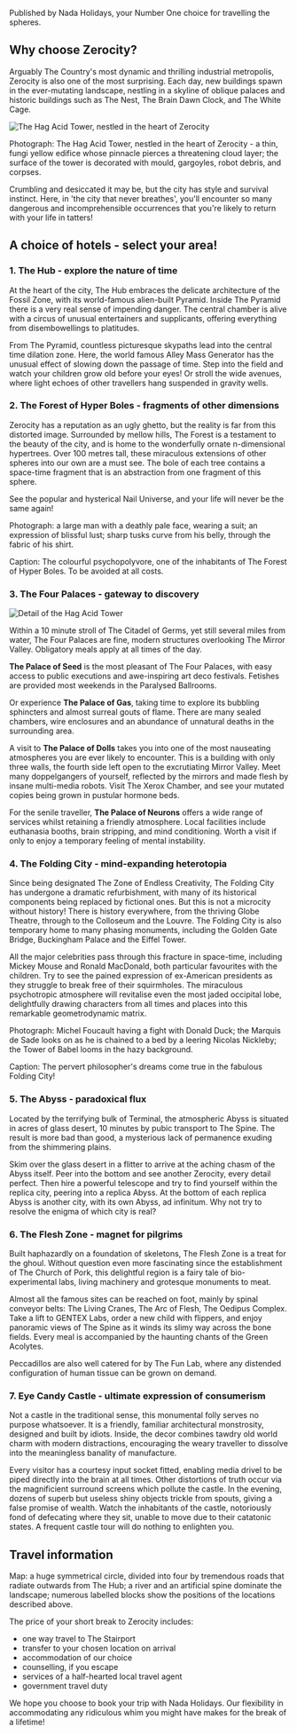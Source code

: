 Published by Nada Holidays, your Number One choice for travelling the spheres.

## Why choose Zerocity?


Arguably The Country's most dynamic and thrilling industrial metropolis, Zerocity is also one of the most surprising. Each day, new buildings spawn in the ever-mutating landscape, nestling in a skyline of oblique palaces and historic buildings such as The Nest, The Brain Dawn Clock, and The White Cage.

<img src="./images/zerocity.png" class="full-width" title="The Hag Acid Tower, nestled in the heart of Zerocity"/>

Photograph: The Hag Acid Tower, nestled in the heart of Zerocity - a thin, fungi yellow edifice whose pinnacle pierces a threatening cloud layer; the surface of the tower is decorated with mould, gargoyles, robot debris, and corpses.

Crumbling and desiccated it may be, but the city has style and survival instinct. Here, in 'the city that never breathes', you'll encounter so many dangerous and incomprehensible occurrences that you're likely to return with your life in tatters!

## A choice of hotels - select your area!

### 1. The Hub - explore the nature of time

At the heart of the city, The Hub embraces the delicate architecture of the Fossil Zone, with its world-famous alien-built Pyramid. Inside The Pyramid there is a very real sense of impending danger. The central chamber is alive with a circus of unusual entertainers and supplicants, offering everything from disembowellings to platitudes.

From The Pyramid, countless picturesque skypaths lead into the central time dilation zone. Here, the world famous Alley Mass Generator has the unusual effect of slowing down the passage of time. Step into the field and watch your children grow old before your eyes! Or stroll the wide avenues, where light echoes of other travellers hang suspended in gravity wells.

### 2. The Forest of Hyper Boles - fragments of other dimensions

Zerocity has a reputation as an ugly ghetto, but the reality is far from this distorted image. Surrounded by mellow hills, The Forest is a testament to the beauty of the city, and is home to the wonderfully ornate n-dimensional hypertrees. Over 100 metres tall, these miraculous extensions of other spheres into our own are a must see. The bole of each tree contains a space-time fragment that is an abstraction from one fragment of this sphere.

See the popular and hysterical Nail Universe, and your life will never be the same again!

Photograph: a large man with a deathly pale face, wearing a suit; an expression of blissful lust; sharp tusks curve from his belly, through the fabric of his shirt.

Caption: The colourful psychopolyvore, one of the inhabitants of The Forest of Hyper Boles. To be avoided at all costs.

<span data-role="pagebreak"></span>

### 3. The Four Palaces - gateway to discovery

<img src="./images/hag_acid_tower_detail.png" class="float-left" title="Detail of the Hag Acid Tower"/>

Within a 10 minute stroll of The Citadel of Germs, yet still several miles from water, The Four Palaces are fine, modern structures overlooking The Mirror Valley. Obligatory meals apply at all times of the day.

**The Palace of Seed** is the most pleasant of The Four Palaces, with easy access to public executions and awe-inspiring art deco festivals. Fetishes are provided most weekends in the Paralysed Ballrooms.

Or experience **The Palace of Gas**, taking time to explore its bubbling sphincters and almost surreal gouts of flame. There are many sealed chambers, wire enclosures and an abundance of unnatural deaths in the surrounding area.

A visit to **The Palace of Dolls** takes you into one of the most nauseating atmospheres you are ever likely to encounter. This is a building with only three walls, the fourth side left open to the excrutiating Mirror Valley. Meet many doppelgangers of yourself, reflected by the mirrors and made flesh by insane multi-media robots. Visit The Xerox Chamber, and see your mutated copies being grown in pustular hormone beds.

For the senile traveller, **The Palace of Neurons** offers a wide range of services whilst retaining a friendly atmosphere. Local facilities include euthanasia booths, brain stripping, and mind conditioning. Worth a visit if only to enjoy a temporary feeling of mental instability.

### 4. The Folding City - mind-expanding heterotopia

Since being designated The Zone of Endless Creativity, The Folding City has undergone a dramatic refurbishment, with many of its historical components being replaced by fictional ones. But this is not a microcity without history! There is history everywhere, from the thriving Globe Theatre, through to the Colloseum and the Louvre. The Folding City is also temporary home to many phasing monuments, including the Golden Gate Bridge, Buckingham Palace and the Eiffel Tower.

All the major celebrities pass through this fracture in space-time, including Mickey Mouse and Ronald MacDonald, both particular favourites with the children. Try to see the pained expression of ex-American presidents as they struggle to break free of their squirmholes. The miraculous psychotropic atmosphere will revitalise even the most jaded occipital lobe, delightfully drawing characters from all times and places into this remarkable geometrodynamic matrix.

Photograph: Michel Foucault having a fight with Donald Duck; the Marquis de Sade looks on as he is chained to a bed by a leering  Nicolas Nickleby; the Tower of Babel looms in the hazy background.

Caption: The pervert philosopher's dreams come true in the fabulous Folding City!

### 5. The Abyss - paradoxical flux

Located by the terrifying bulk of Terminal, the atmospheric Abyss is situated in acres of glass desert, 10 minutes by pubic transport to The Spine. The result is more bad than good, a mysterious lack of permanence exuding from the shimmering plains.

Skim over the glass desert in a flitter to arrive at the aching chasm of the Abyss itself. Peer into the bottom and see another Zerocity, every detail perfect. Then hire a powerful telescope and try to find yourself within the replica city, peering into a replica Abyss. At the bottom of each replica Abyss is another city, with its own Abyss, ad infinitum. Why not try to resolve the enigma of which city is real?

### 6. The Flesh Zone - magnet for pilgrims

Built haphazardly on a foundation of skeletons, The Flesh Zone is a treat for the ghoul. Without question even more fascinating since the establishment of The Church of Pork, this delightful region is a fairy tale of bio-experimental labs, living machinery and grotesque monuments to meat.

Almost all the famous sites can be reached on foot, mainly by spinal conveyor belts: The Living Cranes, The Arc of Flesh, The Oedipus Complex. Take a lift to GENTEX Labs, order a new child with flippers, and enjoy panoramic views of The Spine as it winds its slimy way across the bone fields. Every meal is accompanied by the haunting chants of the Green Acolytes.

Peccadillos are also well catered for by The Fun Lab, where any distended configuration of human tissue can be grown on demand.

### 7. Eye Candy Castle - ultimate expression of consumerism

Not a castle in the traditional sense, this monumental folly serves no purpose whatsoever. It is a friendly, familiar architectural monstrosity, designed and built by idiots. Inside, the decor combines tawdry old world charm with modern distractions, encouraging the weary traveller to dissolve into the meaningless banality of manufacture.

Every visitor has a courtesy input socket fitted, enabling media drivel to be piped directly into the brain at all times. Other distortions of truth occur via the magnificient surround screens which pollute the castle. In the evening, dozens of superb but useless shiny objects trickle from spouts, giving a false promise of wealth. Watch the inhabitants of the castle, notoriously fond of defecating where they sit, unable to move due to their catatonic states. A frequent castle tour will do nothing to enlighten you.

## Travel information

Map: a huge symmetrical circle, divided into four by tremendous roads that radiate outwards from The Hub; a river and an artificial spine dominate the landscape; numerous labelled blocks show the positions of the locations described above.

The price of your short break to Zerocity includes:

* one way travel to The Stairport
* transfer to your chosen location on arrival
* accommodation of our choice
* counselling, if you escape
* services of a half-hearted local travel agent
* government travel duty

We hope you choose to book your trip with Nada Holidays. Our flexibility in accommodating any ridiculous whim you might have makes for the break of a lifetime!
